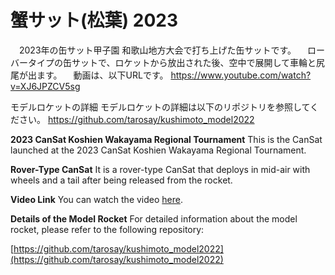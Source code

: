 # 蟹サット(松葉) 2023
　2023年の缶サット甲子園 和歌山地方大会で打ち上げた缶サットです。
　ローバータイプの缶サットで、ロケットから放出された後、空中で展開して車輪と尻尾が出ます。
　動画は、以下URLです。
https://www.youtube.com/watch?v=XJ6JPZCV5sg

モデルロケットの詳細
モデルロケットの詳細は以下のリポジトリを参照してください。
https://github.com/tarosay/kushimoto_model2022


**2023 CanSat Koshien Wakayama Regional Tournament**
This is the CanSat launched at the 2023 CanSat Koshien Wakayama Regional Tournament.

**Rover-Type CanSat**
It is a rover-type CanSat that deploys in mid-air with wheels and a tail after being released from the rocket.

**Video Link**
You can watch the video [here](https://www.youtube.com/watch?v=XJ6JPZCV5sg).

**Details of the Model Rocket**
For detailed information about the model rocket, please refer to the following repository:

[https://github.com/tarosay/kushimoto_model2022](https://github.com/tarosay/kushimoto_model2022)
